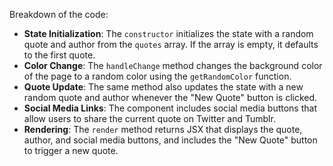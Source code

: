 Breakdown of the code:

- **State Initialization**: The `constructor` initializes the state with a random quote and author from the `quotes` array. If the array is empty, it defaults to the first quote.
- **Color Change**: The `handleChange` method changes the background color of the page to a random color using the `getRandomColor` function.
- **Quote Update**: The same method also updates the state with a new random quote and author whenever the "New Quote" button is clicked.
- **Social Media Links**: The component includes social media buttons that allow users to share the current quote on Twitter and Tumblr.
- **Rendering**: The `render` method returns JSX that displays the quote, author, and social media buttons, and includes the "New Quote" button to trigger a new quote.
